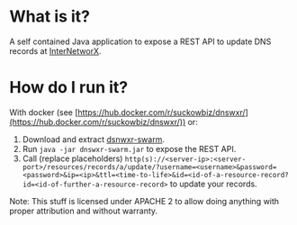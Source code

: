 # What is it?
A self contained Java application to expose a REST API to update DNS records at [InterNetworX](https://www.inwx.de).

# How do I run it?
With docker (see [https://hub.docker.com/r/suckowbiz/dnswxr/](https://hub.docker.com/r/suckowbiz/dnswxr/)) or:

 1. Download and extract [dsnwxr-swarm](https://github.com/suckowbiz/dnswxr/releases/download/v1.0.0/dnswxr-swarm.tar.gz).
 2. Run ```java -jar dnswxr-swarm.jar``` to expose the REST API.
 2. Call (replace placeholders) ```http(s)://<server-ip>:<server-port>/resources/records/a/update/?username=<username>&password=<password>&ip=<ip>&ttl=<time-to-life>&id=<id-of-a-resource-record?id=<id-of-further-a-resource-record>``` to update your records.

Note: This stuff is licensed under APACHE 2 to allow doing anything with proper attribution and without warranty.
